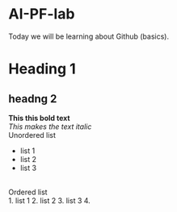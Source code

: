 # AI-PF-lab
Today we will be learning about Github (basics).
# Heading 1
## headng 2
**This this bold text**
<br/>
_This makes the text italic_
<br/>
Unordered list
- list 1
- list 2
- list 3
<br/>
Ordered list
<br/>
1. list 1
2. list 2
3. list 3
4. 
   
